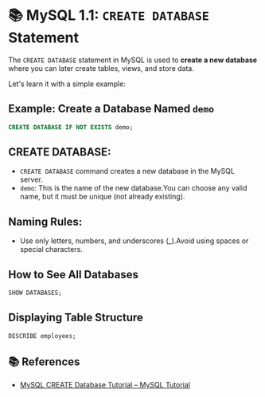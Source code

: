 # 📚 MySQL 1.1: `CREATE DATABASE` Statement

The `CREATE DATABASE` statement in MySQL is used to **create a new database** where you can later create tables, views, and store data.

Let's learn it with a simple example:

## Example: Create a Database Named `demo`

```sql
CREATE DATABASE IF NOT EXISTS demo;
```

## CREATE DATABASE:
- `CREATE DATABASE` command creates a new database in the MySQL server.
- `demo`: This is the name of the new database.You can choose any valid name, but it must be unique (not already existing).

## Naming Rules:

- Use only letters, numbers, and underscores (_).Avoid using spaces or special characters.

## How to See All Databases

```sql
SHOW DATABASES;
```
## Displaying Table Structure
```sql
DESCRIBE employees;
```

## 📚 References

- [MySQL CREATE Database Tutorial – MySQL Tutorial](https://www.mysqltutorial.org/mysql-administration/mysqladmin-create-database/)
